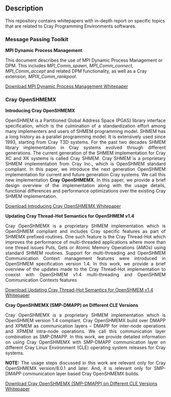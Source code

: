 ## Description
This repository contains whitepapers with in-depth report on specific topics
that are related to Cray Programming Environments softwares.

### Message Passing Toolkit

**MPI Dynamic Process Management**

This document describes the use of MPI Dynamic Process Management or DPM. This
includes _MPI\_Comm\_spawn_, _MPI\_Comm\_connect_, _MPI\_Comm\_accept_ and
related DPM functionality, as well as a Cray extension, _MPIX\_Comm\_rankpool_.

[Download MPI Dynamic Process Management Whitepaper](https://github.com/PE-Cray/whitepapers/raw/master/mpt/mpi-spawn.doc)

### Cray OpenSHMEMX

**Introducing Cray OpenSHMEMX**

<p align="justify">
OpenSHMEM is a Partitioned Global Address Space (PGAS) library interface
specification, which is the culmination of a standardization effort among many
implementers and users of SHMEM programming model. SHMEM has a long history as
a parallel programming model. It is extensively used since 1993, starting from
Cray T3D systems. For the past two decades SHMEM library implementation in Cray
systems evolved through different generations. The current generation of the
SHMEM implementation for Cray XC and XK systems is called Cray SHMEM. Cray SHMEM
is a proprietary SHMEM implementation from Cray Inc., which is OpenSHMEM
standard compliant. In this paper, we introduce the next generation OpenSHMEM
implementation for current and future generation Cray systems. We call this new
implementation <b>Cray OpenSHMEMX</b>. In this paper, we provide a brief design
overview of the implementation along with the usage details, functional
differences and performance optimizations over the existing Cray SHMEM
implementation.
</p>

[Download Introducing Cray OpenSHMEMX Whitepaper](https://github.com/PE-Cray/whitepapers/raw/master/cray-openshmemx/introducing-cray-openshmemx.doc)

**Updating Cray Thread-Hot Semantics for OpenSHMEM v1.4**

<p align="justify">
Cray OpenSHMEMX is a proprietary SHMEM implementation which is OpenSHMEM
compliant and includes Cray specific features as part of SHMEMX prefixed
routines. One such feature is the Cray Thread-Hot which improves the performance
of multi-threaded applications where more than one thread issues Puts, Gets or
Atomic Memory Operations (AMOs) using standard SHMEM routines. Support for
multi-threading and OpenSHMEM Communication Context management features were
introduced in OpenSHMEM specification version 1.4. In this work, we provide a
brief overview of the updates made to the Cray Thread-Hot implementation to
coexist with OpenSHMEM v1.4 multi-threading and OpenSHMEM Communication Contexts
features
</p>

[Download Updating Cray Thread-Hot Semantics for OpenSHMEM v1.4 Whitepaper](https://github.com/PE-Cray/whitepapers/raw/master/cray-openshmemx/cray-openshmemx-thread-hot.doc)

**Cray OpenSHMEMX (SMP-DMAPP) on Different CLE Versions**

<p align="justify">
Cray OpenSHMEMX is a proprietary SHMEM implementation which is OpenSHMEM
version 1.4 compliant. Cray OpenSHMEMX build over DMAPP and XPMEM as
communication layers – DMAPP for inter-node operations and XPMEM intra-node
operations. We call this communication layer combination as SMP-DMAPP. In this
work, we provide detailed information on using Cray OpenSHMEMX with SMP-DMAPP
communication layer on different Cray Linux Environment (CLE) operating system
releases for Cray systems.
</p>

<p align="justify">
<b>NOTE:</b> The usage steps discussed in this work are relevant only for
Cray OpenSHMEMX version/8.0.1 and later. And, it is relevant only for SMP-DMAPP
communication layer based Cray OpenSHMEMX builds.
</p>

[Download Cray OpenSHMEMX (SMP-DMAPP) on Different CLE Versions Whitepaper](https://github.com/PE-Cray/whitepapers/raw/master/cray-openshmemx/cray-openshmemx-usage.doc)
